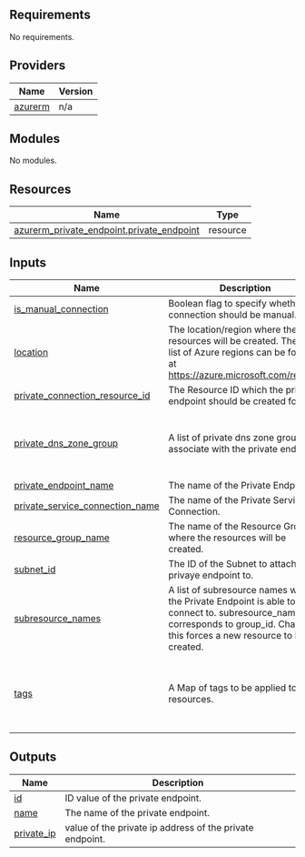 <!-- BEGIN_TF_DOCS -->
## Requirements

No requirements.

## Providers

| Name | Version |
|------|---------|
| <a name="provider_azurerm"></a> [azurerm](#provider\_azurerm) | n/a |

## Modules

No modules.

## Resources

| Name | Type |
|------|------|
| [azurerm_private_endpoint.private_endpoint](https://registry.terraform.io/providers/hashicorp/azurerm/latest/docs/resources/private_endpoint) | resource |

## Inputs

| Name | Description | Type | Default | Required |
|------|-------------|------|---------|:--------:|
| <a name="input_is_manual_connection"></a> [is\_manual\_connection](#input\_is\_manual\_connection) | Boolean flag to specify whether the connection should be manual. | `bool` | `false` | no |
| <a name="input_location"></a> [location](#input\_location) | The location/region where the resources will be created. The full list of Azure regions can be found at https://azure.microsoft.com/regions | `string` | `"uksouth"` | no |
| <a name="input_private_connection_resource_id"></a> [private\_connection\_resource\_id](#input\_private\_connection\_resource\_id) | The Resource ID which the private endpoint should be created for. | `string` | n/a | yes |
| <a name="input_private_dns_zone_group"></a> [private\_dns\_zone\_group](#input\_private\_dns\_zone\_group) | A list of private dns zone groups to associate with the private endpoint. | <pre>list(object({<br>    enabled              = bool<br>    name                 = string<br>    private_dns_zone_ids = list(string)<br>  }))</pre> | `[]` | no |
| <a name="input_private_endpoint_name"></a> [private\_endpoint\_name](#input\_private\_endpoint\_name) | The name of the Private Endpoint. | `string` | n/a | yes |
| <a name="input_private_service_connection_name"></a> [private\_service\_connection\_name](#input\_private\_service\_connection\_name) | The name of the Private Service Connection. | `string` | n/a | yes |
| <a name="input_resource_group_name"></a> [resource\_group\_name](#input\_resource\_group\_name) | The name of the Resource Group where the resources will be created. | `string` | n/a | yes |
| <a name="input_subnet_id"></a> [subnet\_id](#input\_subnet\_id) | The ID of the Subnet to attach the privaye endpoint to. | `string` | n/a | yes |
| <a name="input_subresource_names"></a> [subresource\_names](#input\_subresource\_names) | A list of subresource names which the Private Endpoint is able to connect to. subresource\_names corresponds to group\_id. Changing this forces a new resource to be created. | `list(string)` | n/a | yes |
| <a name="input_tags"></a> [tags](#input\_tags) | A Map of tags to be applied to the resources. | `map(any)` | <pre>{<br>  "Author": "Marcel Lupo",<br>  "Description": "Sonarqube Private Endpoint Resource.",<br>  "GitHub": "https://github.com/Pwd9000-ML/terraform-azurerm-sonarqube-aci-internal",<br>  "Terraform": "True"<br>}</pre> | no |

## Outputs

| Name | Description |
|------|-------------|
| <a name="output_id"></a> [id](#output\_id) | ID value of the private endpoint. |
| <a name="output_name"></a> [name](#output\_name) | The name of the private endpoint. |
| <a name="output_private_ip"></a> [private\_ip](#output\_private\_ip) | value of the private ip address of the private endpoint. |
<!-- END_TF_DOCS -->